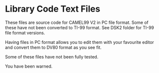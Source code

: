 # Library Code Text Files

These files are source code for CAMEL99 V2 in PC file format.
Some of these have not been converted to TI-99 format.  See DSK2 folder for TI-99 file format versions.

Having files in PC format allows you to edit them with your favourite editor and convert them to DV80 format as you see fit.

Some of these files have not been fully tested.

You have been warned.
